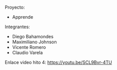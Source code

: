 Proyecto:
- Apprende 
  
Integrantes:

- Diego Bahamondes
- Maximiliano Johnson
- Vicente Romero
- Claudio Varela

Enlace video hito 4:
https://youtu.be/SCL9Bvr-4TU